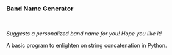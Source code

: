 <h3>Band Name Generator</h3>
<br>
<p><i>Suggests a personalized band name for you! Hope you like it!</i></p>
<p>A basic program to enlighten on string concatenation in Python.</p>